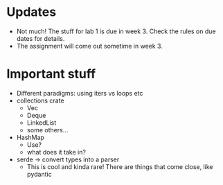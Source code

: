 # Updates
- Not much! The stuff for lab 1 is due in week 3. Check the rules on due dates for details.
- The assignment will come out sometime in week 3.

# Important stuff
- Different paradigms: using iters vs loops etc
- collections crate
  - Vec
  - Deque
  - LinkedList
  - some others...
- HashMap
  - Use?
  - what does it take in?
- serde -> convert types into a parser
  - This is cool and kinda rare! There are things that come close, like pydantic
